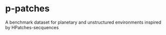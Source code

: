 # p-patches
A benchmark dataset for planetary and unstructured environments inspired by HPatches-secquences

